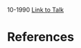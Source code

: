 

10-1990
[Link to Talk](https://www.churchofjesuschrist.org/study/general-conference/1990/10/sunday-morning-session?lang=eng)



# References
